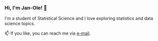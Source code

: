 ### Hi, I'm Jan-Ole! 👋

I'm a student of Statistical Science and I love exploring statistics and data science topics.

📫 If you like, you can reach me via [e-mail](mailto:jan-ole.koslik@uni-bielefeld.de).
